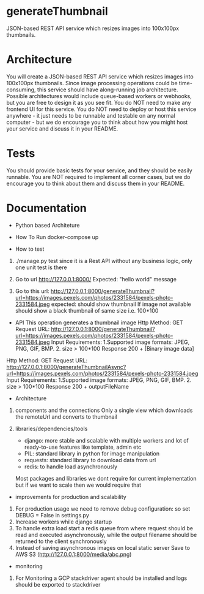# generateThumbnail
JSON-based REST API service which resizes images into 100x100px thumbnails.

# Architecture
You will create a JSON-based REST API service which resizes images into 100x100px thumbnails.
Since image processing operations could be time-consuming, this service should have along-running job
architecture. Possible architectures would include queue-based workers or webhooks, but you are free to
design it as you see fit.
You do NOT need to make any frontend UI for this service.
You do NOT need to deploy or host this service anywhere - it just needs to be runnable and testable on any
normal computer - but we do encourage you to think about how you might host your service and discuss it in
your README.
# Tests
You should provide basic tests for your service, and they should be easily runnable.
You are NOT required to implement all corner cases, but we do encourage you to think about them and
discuss them in your README.



# Documentation 

- Python based Architeture

- How To Run
docker-compose up

- How to test
1. ./manage.py test
since it is a Rest API without any business logic, only one unit test is there

2. Go to url http://127.0.0.1:8000/ 
Expected: "hello world" message

3. Go to this url: http://127.0.0.1:8000/generateThumbnail?url=https://images.pexels.com/photos/2331584/pexels-photo-2331584.jpeg 
expected: should show thumbnail
If image not available should show a black thumbnail of same size i.e. 100*100

- API
This operation generates a thumbnail image
Http Method: GET
Request URL: http://127.0.0.1:8000/generateThumbnail?url=https://images.pexels.com/photos/2331584/pexels-photo-2331584.jpeg
Input Requirements: 1.Supported image formats: JPEG, PNG, GIF, BMP. 2. size > 100*100
Response 200 + [Binary image data]


Http Method: GET
Request URL: http://127.0.0.1:8000/generateThumbnailAsync?url=https://images.pexels.com/photos/2331584/pexels-photo-2331584.jpeg
Input Requirements: 1.Supported image formats: JPEG, PNG, GIF, BMP. 2. size > 100*100
Response 200 + outputFileName

- Architecture
1. components and the connections
    Only a single view which downloads the remoteUrl and converts to thumbnail
2. libraries/dependencies/tools
    - django: more stable and scalable with multiple workers and lot of ready-to-use features like template, admin etc
    - PIL: standard library in python for image manipulation
    - requests: standard library to download data from url
    - redis: to handle load asynchronously

    Most packages and libraries we dont require for current implementation but if we want to scale then we would require that 

- improvements for production and scalability 
1. For production usage we need to remove debug configuration: so set DEBUG = False in settings.py 
2. Increase workers while django startup 
3. To handle extra load start a redis queue from where request should be read and executed asynchronously, while the output filename should be returned to the client synchronously
4. Instead of saving asynchronous images on local static server Save to AWS S3 (http://127.0.0.1:8000/media/abc.png)

- monitoring
1. For Monitoring a GCP stackdriver agent should be installed and logs should be exported to stackdriver
